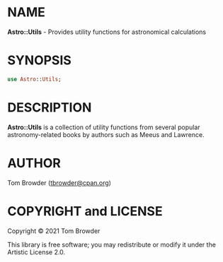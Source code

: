 NAME
====

**Astro::Utils** - Provides utility functions for astronomical calculations

SYNOPSIS
========

```raku
use Astro::Utils;
```

DESCRIPTION
===========

**Astro::Utils** is a collection of utility functions from several popular astronomy-related books by authors such as Meeus and Lawrence.

AUTHOR
======

Tom Browder (tbrowder@cpan.org)

COPYRIGHT and LICENSE
=====================

Copyright © 2021 Tom Browder

This library is free software; you may redistribute or modify it under the Artistic License 2.0.

